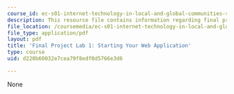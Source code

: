 ```yaml
---
course_id: ec-s01-internet-technology-in-local-and-global-communities-spring-2005-summer-2005
description: This resource file contains information regarding final project lab 1.
file_location: /coursemedia/ec-s01-internet-technology-in-local-and-global-communities-spring-2005-summer-2005/d220b60032e7cea79f8edf0d5766e3d6_MITEC_S01S05_control_stru.pdf
file_type: application/pdf
layout: pdf
title: 'Final Project Lab 1: Starting Your Web Application'
type: course
uid: d220b60032e7cea79f8edf0d5766e3d6

---
```

None